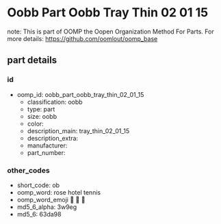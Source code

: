 # Oobb Part Oobb Tray Thin 02 01 15  

note: This is part of OOMP the Oopen Organization Method For Parts. For more details: https://github.com/oomlout/oomp_base

##  part details





### id
* oomp_id: oobb_part_oobb_tray_thin_02_01_15
  * classification: oobb
  * type: part
  * size: oobb
  * color: 
  * description_main: tray_thin_02_01_15
  * description_extra: 
  * manufacturer: 
  * part_number: 

### other_codes
* short_code: ob
* oomp_word: rose hotel tennis
* oomp_word_emoji :rose: :hotel: :tennis:
* md5_6_alpha: 3w9eg
* md5_6: 63da98